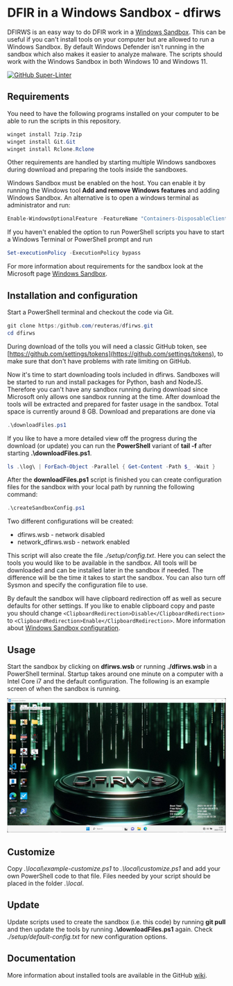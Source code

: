 # DFIR in a Windows Sandbox - dfirws

DFIRWS is an easy way to do DFIR work in a [Windows Sandbox][wsa]. This can be useful if you can't install tools on your computer but are allowed to run a Windows Sandbox. By default Windows Defender isn't running in the sandbox which also makes it easier to analyze malware. The scripts should work with the Windows Sandbox in both Windows 10 and Windows 11.

[![GitHub Super-Linter](https://github.com/reuteras/dfirws/actions/workflows/linter.yml/badge.svg)](https://github.com/marketplace/actions/super-linter)

## Requirements

You need to have the following programs installed on your computer to be able to run the scripts in this repository.

```PowerShell
winget install 7zip.7zip
winget install Git.Git
winget install Rclone.Rclone
```

Other requirements are handled by starting multiple Windows sandboxes during download and preparing the tools inside the sandboxes.

Windows Sandbox must be enabled on the host. You can enable it by running the Windows tool **Add and remove Windows features** and adding Windows Sandbox. An alternative is to open a windows terminal as administrator and run:

```PowerShell
Enable-WindowsOptionalFeature -FeatureName "Containers-DisposableClientVM" -All -Online
```

If you haven't enabled the option to run PowerShell scripts you have to start a Windows Terminal or PowerShell prompt and run

```PowerShell
Set-executionPolicy -ExecutionPolicy bypass
```

For more information about requirements for the sandbox look at the Microsoft page [Windows Sandbox][wsa].

## Installation and configuration

Start a PowerShell terminal and checkout the code via Git.

```PowerShell
git clone https:/github.com/reuteras/dfirws.git
cd dfirws
```

During download of the tolls you will need a classic GitHub token, see [https://github.com/settings/tokens](https://github.com/settings/tokens), to make sure that don't have problems with rate limiting on GitHub.

Now it's time to start downloading tools included in dfirws. Sandboxes will be started to run and install packages for Python, bash and NodeJS. Therefore you can't have any sandbox running during download since Microsoft only allows one sandbox running at the time. After download the tools will be extracted and prepared for faster usage in the sandbox.
Total space is currently around 8 GB. Download and preparations are done via

```PowerShell
.\downloadFiles.ps1
```

If you like to have a more detailed view off the progress during the download (or update) you can run the **PowerShell** variant of **tail -f** after starting **.\downloadFiles.ps1**.

```PowerShell
ls .\log\ | ForEach-Object -Parallel { Get-Content -Path $_ -Wait }
```

After the **downloadFiles.ps1** script is finished you can create configuration files for the sandbox with your local path by running the following command:

```PowerShell
.\createSandboxConfig.ps1
```

Two different configurations will be created:

- dfirws.wsb - network disabled
- network_dfirws.wsb - network enabled

This script will also create the file *./setup/config.txt*. Here you can select the tools you would like to be available in the sandbox. All tools will be downloaded and can be installed later in the sandbox if needed. The difference will be the time it takes to start the sandbox. You can also turn off Sysmon and specify the configuration file to use. 

By default the sandbox will have clipboard redirection off as well as secure defaults for other settings. If you like to enable clipboard copy and paste you should change `<ClipboardRedirection>Disable</ClipboardRedirection>` to `<ClipboardRedirection>Enable</ClipboardRedirection>`. More information about [Windows Sandbox configuration][wsc].

## Usage

Start the sandbox by clicking on **dfirws.wsb** or running **./dfirws.wsb** in a PowerShell terminal. Startup takes around one minute on a computer with a Intel Core i7 and the default configuration. The following is an example screen of when the sandbox is running.

![Screen when installation is done](./resources/images/screen.png)

## Customize

Copy *.\local\example-customize.ps1* to *.\local\customize.ps1* and add your own PowerShell code to that file. Files needed by your script should be placed in the folder *.\local*.

## Update

Update scripts used to create the sandbox (i.e. this code) by running **git pull** and then update the tools by running **.\downloadFiles.ps1** again. Check *./setup/default-config.txt* for new configuration options.

## Documentation

More information about installed tools are available in the GitHub [wiki][wid].

  [wid]: https://github.com/reuteras/dfirws/wiki/Documentation
  [wsa]: https://learn.microsoft.com/en-us/windows/security/threat-protection/windows-sandbox/windows-sandbox-overview
  [wsc]: https://learn.microsoft.com/en-us/windows/security/threat-protection/windows-sandbox/windows-sandbox-configure-using-wsb-file
